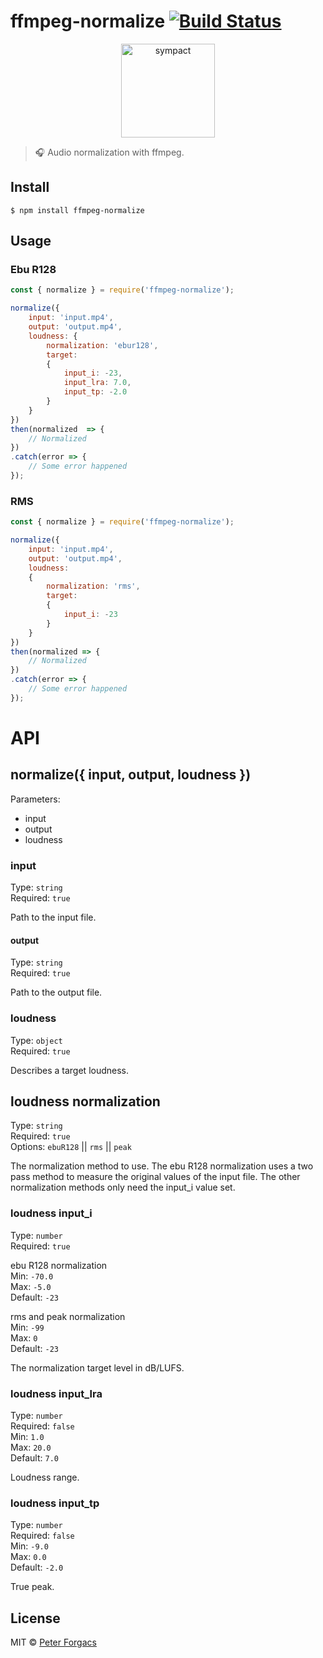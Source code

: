 # ffmpeg-normalize [![Build Status](https://travis-ci.org/peterforgacs/ffmpeg-normalize.svg?branch=master)](https://travis-ci.org/peterforgacs/ffmpeg-normalize)

<p align="center">
  <a href="https://github.com/peterforgacs/ffmpeg-normalize">
    <img src="https://cdn.iconscout.com/public/images/icon/free/png-512/ffmpeg-logo-3c576f7243ee4577-512x512.png" alt="sympact" width="150"/>
  </a>
</p>

> 🎧 Audio normalization with ffmpeg.

## Install

```
$ npm install ffmpeg-normalize
```


## Usage

### Ebu R128

```js
const { normalize } = require('ffmpeg-normalize');

normalize({
	input: 'input.mp4',
	output: 'output.mp4',
	loudness: {
		normalization: 'ebur128',
		target: 
		{
			input_i: -23,
			input_lra: 7.0,
			input_tp: -2.0
		}
	}
})
then(normalized  => {
	// Normalized
})
.catch(error => {
	// Some error happened
});
```

### RMS

```js
const { normalize } = require('ffmpeg-normalize');

normalize({
	input: 'input.mp4',
	output: 'output.mp4',
	loudness: 
	{
		normalization: 'rms',
		target:
		{
			input_i: -23
		}
	}
})
then(normalized => {
	// Normalized
})
.catch(error => {
	// Some error happened
});
```

# API

## normalize({ input, output, loudness })

Parameters:
* input
* output
* loudness

### input

Type: `string`  
Required: `true`

Path to the input file.

#### output

Type: `string`  
Required: `true`

Path to the output file.

### loudness

Type: `object`  
Required: `true`

Describes a target loudness.

## loudness normalization

Type: `string`  
Required: `true`  
Options: `ebuR128` || `rms` || `peak`   

The normalization method to use.
The ebu R128 normalization uses a two pass method to measure the original values of the input file.
The other normalization methods only need the input_i value set.


### loudness input_i

Type: `number`  
Required: `true`  

ebu R128 normalization  
Min: `-70.0`  
Max: `-5.0`  
Default: `-23`  

rms and peak normalization  
Min: `-99`  
Max: `0`  
Default: `-23`  

The normalization target level in dB/LUFS.

### loudness input_lra

Type: `number`  
Required: `false`  
Min: `1.0`  
Max: `20.0`  
Default: `7.0`  

Loudness range.  

### loudness input_tp

Type: `number`  
Required: `false`  
Min: `-9.0`  
Max: `0.0`  
Default: `-2.0`  

True peak.

## License

MIT © [Peter Forgacs](http://peterforgacs.github.io)
